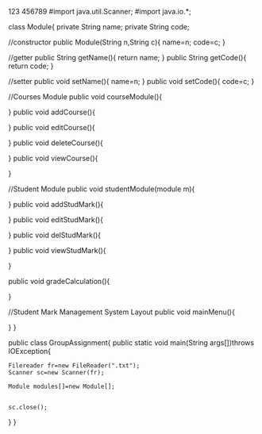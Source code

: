 123
456789
#import java.util.Scanner;
#import java.io.*;

class Module{
  private String name;
  private String code;

  //constructor
  public Module(String n,String c){
    name=n;
    code=c;
  }

  //getter
  public String getName(){
    return name;
  }
  public String getCode(){
    return code;
  }

  //setter
  public void setName(){
    name=n;
  }
  public void setCode(){
    code=c;
  }

//Courses Module
  public void courseModule(){
  
  }
  public void addCourse(){

  }
  public void editCourse(){

  }
  public void deleteCourse(){

  }
  public void viewCourse(){

  }


//Student Module
  public void studentModule(module m){
  
  }
  public void addStudMark(){

  }
  public void editStudMark(){

  }
  public void delStudMark(){

  }
  public void viewStudMark(){

  }

  public void gradeCalculation(){
  
  }


//Student Mark Management System Layout
  public void mainMenu(){

  }
}

public class GroupAssignment{
  public static void main(String args[])throws IOException{

    Filereader fr=new FileReader(".txt");
    Scanner sc=new Scanner(fr);

    Module modules[]=new Module[];


    sc.close();
  }
}
